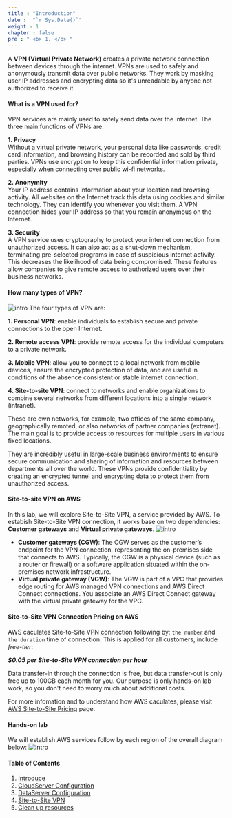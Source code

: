 ```yaml
---
title : "Introduction"
date :  "`r Sys.Date()`" 
weight : 1 
chapter : false
pre : " <b> 1. </b> "
---
```

A **VPN (Virtual Private Network)** creates a private network connection between devices through the internet. VPNs are used to safely and anonymously transmit data over public networks. They work by masking user IP addresses and encrypting data so it's unreadable by anyone not authorized to receive it.

#### What is a VPN used for?
VPN services are mainly used to safely send data over the internet. The three main functions of VPNs are:

**1. Privacy**  
Without a virtual private network, your personal data like passwords, credit card information, and browsing history can be recorded and sold by third parties. VPNs use encryption to keep this confidential information private, especially when connecting over public wi-fi networks.  

**2. Anonymity**  
Your IP address contains information about your location and browsing activity. All websites on the Internet track this data using cookies and similar technology. They can identify you whenever you visit them. A VPN connection hides your IP address so that you remain anonymous on the Internet.  

**3. Security**  
A VPN service uses cryptography to protect your internet connection from unauthorized access. It can also act as a shut-down mechanism, terminating pre-selected programs in case of suspicious internet activity. This decreases the likelihood of data being compromised. These features allow companies to give remote access to authorized users over their business networks.

#### How many types of VPN?
![intro](/aws-fcj-ws/ws1/images/1.introduce/intro-01.png)
The four types of VPN are:

**1. Personal VPN**: enable individuals to establish secure and private connections to the open Internet.

**2. Remote access VPN**: provide remote access for the individual computers to a private network.

**3. Mobile VPN**: allow you to connect to a local network from mobile devices, ensure the encrypted protection of data, and are useful in conditions of the absence consistent or stable internet connection.

**4. Site-to-site VPN**: connect to networks and enable organizations to combine several networks from different locations into a single network (intranet). 

These are own networks, for example, two offices of the same company, geographically remoted, or also networks of partner companies (extranet). The main goal is to provide access to resources for multiple users in various fixed locations. 

They are incredibly useful in large-scale business environments to ensure secure communication and sharing of information and resources between departments all over the world. These VPNs provide confidentiality by creating an encrypted tunnel and encrypting data to protect them from unauthorized access.

#### Site-to-site VPN on AWS

In this lab, we will explore Site-to-Site VPN, a service provided by AWS. To estabish Site-to-Site VPN connection, it works base on two dependencies: **Customer gateways** and **Virtual private gateways**.
![intro](/aws-fcj-ws/ws1/images/1.introduce/intro-02.png)
+ **Customer gateways (CGW)**: The CGW serves as the customer’s endpoint for the VPN connection, representing the on-premises side that connects to AWS. 
Typically, the CGW is a physical device (such as a router or firewall) or a software application situated within the on-premises network infrastructure.
+ **Virtual private gateway (VGW)**: The VGW is part of a VPC that provides edge routing for AWS managed VPN connections and AWS Direct Connect connections. You associate an AWS Direct Connect gateway with the virtual private gateway for the VPC.

#### Site-to-Site VPN Connection Pricing on AWS

AWS caculates Site-to-Site VPN connection following by: `the number` and `the duration` time of connection. This is applied for all customers, include *free-tier*:

***$0.05 per Site-to-Site VPN connection per hour***

Data transfer-in through the connection is free, but data transfer-out is only free up to 100GB each month for you. Our purpose is only hands-on lab work, so you don't need to worry much about additional costs.

For more infomation and to understand how AWS caculates, please visit [AWS Site-to-Site Pricing](https://aws.amazon.com/vpn/pricing/) page.

#### Hands-on lab

We will establish AWS services follow by each region of the overall diagram below:
![intro](/aws-fcj-ws/ws1/images/1.introduce/intro-03.png)


#### Table of Contents
1. [Introduce](/1-Introduce)
2. [CloudServer Configuration](/2-CloudServer)
3. [DataServer Configuration](/3-DataServer)
4. [Site-to-Site VPN](/4-SitetoSiteVPN)
5. [Clean up resources](/5-cleanup)
